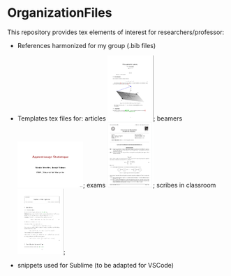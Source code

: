# OrganizationFiles

This repository provides tex elements of interest for researchers/professor:

- References harmonized for my group (.bib files)
- Templates tex files for:
articles <img src="sharedimages/article.png" width="105" height="150">;
beamers <img src="sharedimages/beamer.png" width="150" height="105">;
exams <img src="sharedimages/examen.png" width="105" height="150">;
scribes in classroom <img src="sharedimages/scribe.png" width="105" height="150">;

- snippets used for Sublime (to be adapted for VSCode)

